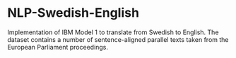 # NLP-Swedish-English
Implementation of IBM Model 1 to translate from Swedish to English. The dataset contains a number of sentence-aligned parallel texts taken from the European Parliament proceedings. 
